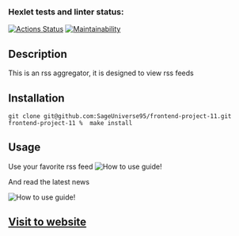 ### Hexlet tests and linter status:
[![Actions Status](https://github.com/SageUniverse95/frontend-project-11/workflows/hexlet-check/badge.svg)](https://github.com/SageUniverse95/frontend-project-11/actions)
[![Maintainability](https://api.codeclimate.com/v1/badges/2f5cf54128e99bfab91b/maintainability)](https://codeclimate.com/github/SageUniverse95/frontend-project-11/maintainability)

## Description

This is an rss aggregator, it is designed to view rss feeds

## Installation

```
git clone git@github.com:SageUniverse95/frontend-project-11.git
frontend-project-11 %  make install
```
## Usage 

Use your favorite rss feed
![How to use guide!](assets/screen1.png "how to use")

And read the latest news

![How to use guide!](assets/screen2.png "how to use")



## [Visit to website](https://frontend-project-11-9j92.vercel.app/)